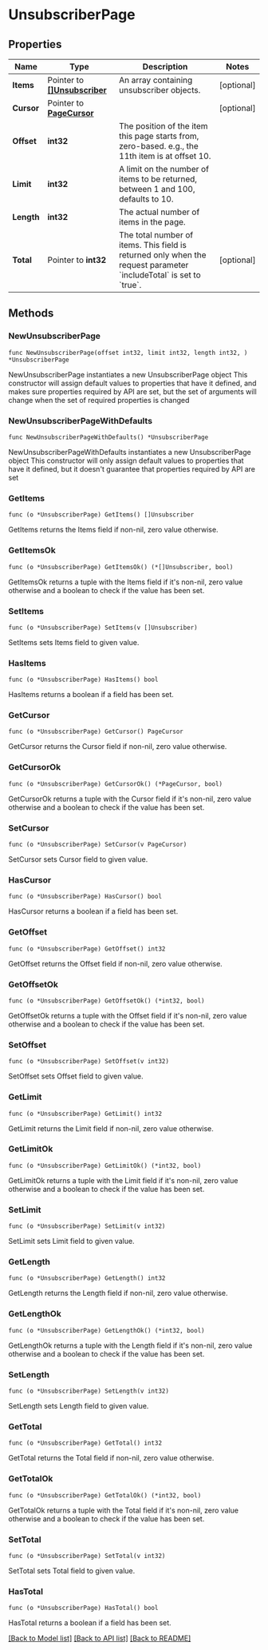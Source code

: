 # UnsubscriberPage

## Properties

Name | Type | Description | Notes
------------ | ------------- | ------------- | -------------
**Items** | Pointer to [**[]Unsubscriber**](Unsubscriber.md) | An array containing unsubscriber objects. | [optional] 
**Cursor** | Pointer to [**PageCursor**](PageCursor.md) |  | [optional] 
**Offset** | **int32** | The position of the item this page starts from, zero-based. e.g., the 11th item is at offset 10. | 
**Limit** | **int32** | A limit on the number of items to be returned, between 1 and 100, defaults to 10. | 
**Length** | **int32** | The actual number of items in the page. | 
**Total** | Pointer to **int32** | The total number of items. This field is returned only when the request parameter &#x60;includeTotal&#x60; is set to &#x60;true&#x60;. | [optional] 

## Methods

### NewUnsubscriberPage

`func NewUnsubscriberPage(offset int32, limit int32, length int32, ) *UnsubscriberPage`

NewUnsubscriberPage instantiates a new UnsubscriberPage object
This constructor will assign default values to properties that have it defined,
and makes sure properties required by API are set, but the set of arguments
will change when the set of required properties is changed

### NewUnsubscriberPageWithDefaults

`func NewUnsubscriberPageWithDefaults() *UnsubscriberPage`

NewUnsubscriberPageWithDefaults instantiates a new UnsubscriberPage object
This constructor will only assign default values to properties that have it defined,
but it doesn't guarantee that properties required by API are set

### GetItems

`func (o *UnsubscriberPage) GetItems() []Unsubscriber`

GetItems returns the Items field if non-nil, zero value otherwise.

### GetItemsOk

`func (o *UnsubscriberPage) GetItemsOk() (*[]Unsubscriber, bool)`

GetItemsOk returns a tuple with the Items field if it's non-nil, zero value otherwise
and a boolean to check if the value has been set.

### SetItems

`func (o *UnsubscriberPage) SetItems(v []Unsubscriber)`

SetItems sets Items field to given value.

### HasItems

`func (o *UnsubscriberPage) HasItems() bool`

HasItems returns a boolean if a field has been set.

### GetCursor

`func (o *UnsubscriberPage) GetCursor() PageCursor`

GetCursor returns the Cursor field if non-nil, zero value otherwise.

### GetCursorOk

`func (o *UnsubscriberPage) GetCursorOk() (*PageCursor, bool)`

GetCursorOk returns a tuple with the Cursor field if it's non-nil, zero value otherwise
and a boolean to check if the value has been set.

### SetCursor

`func (o *UnsubscriberPage) SetCursor(v PageCursor)`

SetCursor sets Cursor field to given value.

### HasCursor

`func (o *UnsubscriberPage) HasCursor() bool`

HasCursor returns a boolean if a field has been set.

### GetOffset

`func (o *UnsubscriberPage) GetOffset() int32`

GetOffset returns the Offset field if non-nil, zero value otherwise.

### GetOffsetOk

`func (o *UnsubscriberPage) GetOffsetOk() (*int32, bool)`

GetOffsetOk returns a tuple with the Offset field if it's non-nil, zero value otherwise
and a boolean to check if the value has been set.

### SetOffset

`func (o *UnsubscriberPage) SetOffset(v int32)`

SetOffset sets Offset field to given value.


### GetLimit

`func (o *UnsubscriberPage) GetLimit() int32`

GetLimit returns the Limit field if non-nil, zero value otherwise.

### GetLimitOk

`func (o *UnsubscriberPage) GetLimitOk() (*int32, bool)`

GetLimitOk returns a tuple with the Limit field if it's non-nil, zero value otherwise
and a boolean to check if the value has been set.

### SetLimit

`func (o *UnsubscriberPage) SetLimit(v int32)`

SetLimit sets Limit field to given value.


### GetLength

`func (o *UnsubscriberPage) GetLength() int32`

GetLength returns the Length field if non-nil, zero value otherwise.

### GetLengthOk

`func (o *UnsubscriberPage) GetLengthOk() (*int32, bool)`

GetLengthOk returns a tuple with the Length field if it's non-nil, zero value otherwise
and a boolean to check if the value has been set.

### SetLength

`func (o *UnsubscriberPage) SetLength(v int32)`

SetLength sets Length field to given value.


### GetTotal

`func (o *UnsubscriberPage) GetTotal() int32`

GetTotal returns the Total field if non-nil, zero value otherwise.

### GetTotalOk

`func (o *UnsubscriberPage) GetTotalOk() (*int32, bool)`

GetTotalOk returns a tuple with the Total field if it's non-nil, zero value otherwise
and a boolean to check if the value has been set.

### SetTotal

`func (o *UnsubscriberPage) SetTotal(v int32)`

SetTotal sets Total field to given value.

### HasTotal

`func (o *UnsubscriberPage) HasTotal() bool`

HasTotal returns a boolean if a field has been set.


[[Back to Model list]](../README.md#documentation-for-models) [[Back to API list]](../README.md#documentation-for-api-endpoints) [[Back to README]](../README.md)
